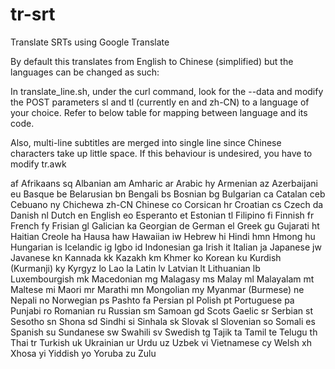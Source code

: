 # tr-srt
Translate SRTs using Google Translate

By default this translates from English to Chinese (simplified) but the
languages can be changed as such:

In translate_line.sh, under the curl command, look for the --data and modify
the POST parameters sl and tl (currently en and zh-CN) to a language of your
choice. Refer to below table for mapping between language and its code. 

Also, multi-line subtitles are merged into single line since Chinese characters
take up little space. If this behaviour is undesired, you have to modify tr.awk

af Afrikaans
sq Albanian
am Amharic
ar Arabic
hy Armenian
az Azerbaijani
eu Basque
be Belarusian
bn Bengali
bs Bosnian
bg Bulgarian
ca Catalan
ceb Cebuano
ny Chichewa
zh-CN Chinese
co Corsican
hr Croatian
cs Czech
da Danish
nl Dutch
en English
eo Esperanto
et Estonian
tl Filipino
fi Finnish
fr French
fy Frisian
gl Galician
ka Georgian
de German
el Greek
gu Gujarati
ht Haitian Creole
ha Hausa
haw Hawaiian
iw Hebrew
hi Hindi
hmn Hmong
hu Hungarian
is Icelandic
ig Igbo
id Indonesian
ga Irish
it Italian
ja Japanese
jw Javanese
kn Kannada
kk Kazakh
km Khmer
ko Korean
ku Kurdish (Kurmanji)
ky Kyrgyz
lo Lao
la Latin
lv Latvian
lt Lithuanian
lb Luxembourgish
mk Macedonian
mg Malagasy
ms Malay
ml Malayalam
mt Maltese
mi Maori
mr Marathi
mn Mongolian
my Myanmar (Burmese)
ne Nepali
no Norwegian
ps Pashto
fa Persian
pl Polish
pt Portuguese
pa Punjabi
ro Romanian
ru Russian
sm Samoan
gd Scots Gaelic
sr Serbian
st Sesotho
sn Shona
sd Sindhi
si Sinhala
sk Slovak
sl Slovenian
so Somali
es Spanish
su Sundanese
sw Swahili
sv Swedish
tg Tajik
ta Tamil
te Telugu
th Thai
tr Turkish
uk Ukrainian
ur Urdu
uz Uzbek
vi Vietnamese
cy Welsh
xh Xhosa
yi Yiddish
yo Yoruba
zu Zulu
